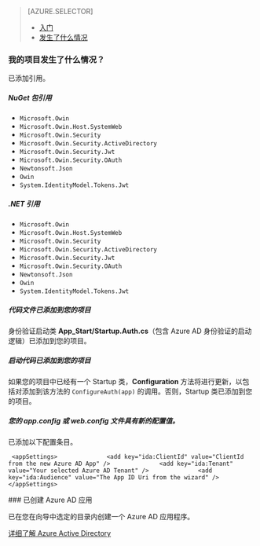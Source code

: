 <properties title="Active Directory 身份验证入门" pageTitle="" metaKeywords="Azure, Getting Started, Active Directory" description="" services="active-directory" documentationCenter="" authors="ghogen, kempb" />

<tags ms.service="active-directory" ms.workload="web" ms.tgt_pltfrm="na" ms.devlang="na" ms.topic="article" ms.date="10/8/2014" ms.author="ghogen, kempb"></tags>

> [AZURE.SELECTOR]
>
> -   [入门][入门]
> -   [发生了什么情况][发生了什么情况]

### <span id="whathappened">我的项目发生了什么情况？</span>

已添加引用。

##### NuGet 包引用

-   `Microsoft.Owin`
-   `Microsoft.Owin.Host.SystemWeb`
-   `Microsoft.Owin.Security`
-   `Microsoft.Owin.Security.ActiveDirectory`
-   `Microsoft.Owin.Security.Jwt`
-   `Microsoft.Owin.Security.OAuth`
-   `Newtonsoft.Json`
-   `Owin`
-   `System.IdentityModel.Tokens.Jwt`

##### .NET 引用

-   `Microsoft.Owin`
-   `Microsoft.Owin.Host.SystemWeb`
-   `Microsoft.Owin.Security`
-   `Microsoft.Owin.Security.ActiveDirectory`
-   `Microsoft.Owin.Security.Jwt`
-   `Microsoft.Owin.Security.OAuth`
-   `Newtonsoft.Json`
-   `Owin`
-   `System.IdentityModel.Tokens.Jwt`

##### 代码文件已添加到您的项目

身份验证启动类 **App\_Start/Startup.Auth.cs**（包含 Azure AD 身份验证的启动逻辑）已添加到您的项目。

##### 启动代码已添加到您的项目

如果您的项目中已经有一个 Startup 类，**Configuration** 方法将进行更新，以包括对添加到该方法的 `ConfigureAuth(app)` 的调用。否则，Startup 类已添加到您的项目。

##### 您的 app.config 或 web.config 文件具有新的配置值。

已添加以下配置条目。

     <appSettings>              <add key="ida:ClientId" value="ClientId from the new Azure AD App" />              <add key="ida:Tenant" value="Your selected Azure AD Tenant" />              <add key="ida:Audience" value="The App ID Uri from the wizard" />      </appSettings> 

</p>
### 已创建 Azure AD 应用

已在您在向导中选定的目录内创建一个 Azure AD 应用程序。

[详细了解 Azure Active Directory][详细了解 Azure Active Directory]

  [入门]: /zh-cn/documentation/articles/vs-active-directory-webapi-getting-started/
  [发生了什么情况]: /zh-cn/documentation/articles/vs-active-directory-webapi-what-happened/
  [详细了解 Azure Active Directory]: http://www.windowsazure.cn/manage/services/identity/
